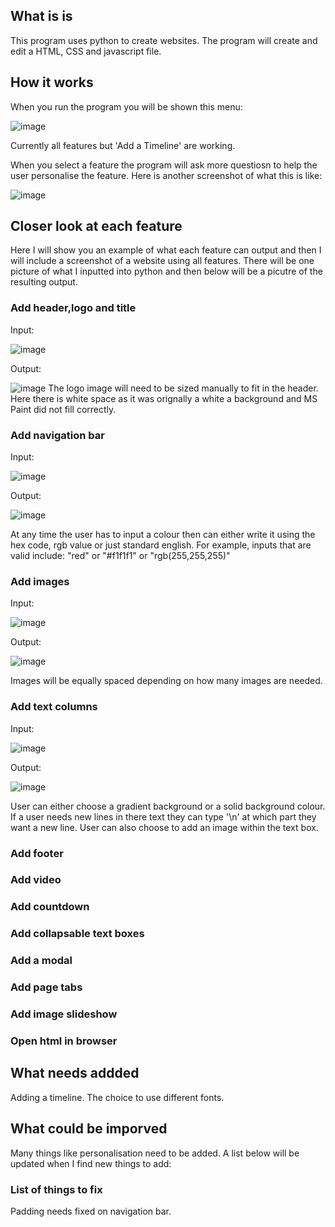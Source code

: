 ## What is is
This program uses python to create websites. The program will create and edit a HTML, CSS and javascript file.

## How it works
When you run the program you will be shown this menu:

![image](https://user-images.githubusercontent.com/67561957/219952587-7bc7547d-8200-46c9-b530-4a388ca9a52f.png)

Currently all features but 'Add a Timeline' are working.

When you select a feature the program will ask more questiosn to help the user personalise the feature.
Here is another screenshot of what this is like:

![image](https://user-images.githubusercontent.com/67561957/219952692-d71b23a2-0152-4e21-b128-b64f9a45eb0f.png)



## Closer look at each feature
Here I will show you an example of what each feature can output and then I will include a screenshot of a website using all features. 
There will be one picture of what I inputted into python and then below will be a picutre of the resulting output.

### Add header,logo and title
Input: 

![image](https://user-images.githubusercontent.com/67561957/219953048-5f499ed3-cac1-4a09-964c-f7b13969585b.png)


Output: 

![image](https://user-images.githubusercontent.com/67561957/219953153-335a00bf-b579-4e4c-8d53-38bdfe1e8f92.png)
The logo image will need to be sized manually to fit in the header. Here there is white space as it was orignally a white a background and MS Paint did not fill correctly.
### Add navigation bar
Input:

![image](https://user-images.githubusercontent.com/67561957/219953291-79907a61-9914-40fe-b4bc-8df59a474f3d.png)


Output:

![image](https://user-images.githubusercontent.com/67561957/219953433-4ce38227-4912-43a0-9244-6c097ac1426a.png)


At any time the user has to input a colour then can either write it using the hex code, rgb value or just standard english. For example, inputs that are valid include: "red" or "#f1f1f1" or "rgb(255,255,255)"
### Add images
Input:

![image](https://user-images.githubusercontent.com/67561957/219953503-c108ece7-8f8a-4fce-8316-e8d7116a8083.png)


Output:

![image](https://user-images.githubusercontent.com/67561957/219953542-af965903-bad0-4c52-add7-0b7ddb023c23.png)

Images will be equally spaced depending on how many images are needed.
### Add text columns
Input:

![image](https://user-images.githubusercontent.com/67561957/219953894-0954d145-53cf-4de2-aa46-376dac9045ee.png)


Output:

![image](https://user-images.githubusercontent.com/67561957/219953936-6907ee14-8a15-4c1a-b3ff-8c0bcc0175a5.png)

User can either choose a gradient background or a solid background colour. 
If a user needs new lines in there text they can type '\n' at which part they want a new line.
User can also choose to add an image within the text box.

### Add footer
### Add video
### Add countdown
### Add collapsable text boxes
### Add a modal
### Add page tabs
### Add image slideshow
### Open html in browser

## What needs addded
Adding a timeline.
The choice to use different fonts.

## What could be imporved
Many things like personalisation need to be added. A list below will be updated when I find new things to add:
### List of things to fix
Padding needs fixed on navigation bar.
